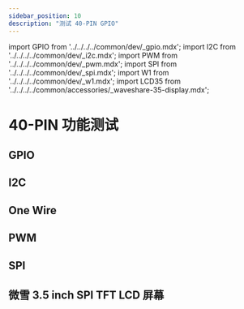 ```yaml
---
sidebar_position: 10
description: "测试 40-PIN GPIO"
---
```


import GPIO from '../../../../common/dev/\_gpio.mdx';
import I2C from '../../../../common/dev/\_i2c.mdx';
import PWM from '../../../../common/dev/\_pwm.mdx';
import SPI from '../../../../common/dev/\_spi.mdx';
import W1 from '../../../../common/dev/\_w1.mdx';
import LCD35 from '../../../../common/accessories/\_waveshare-35-display.mdx';

# 40-PIN 功能测试

## GPIO

<GPIO product_name="Radxa CM3 IO" model="radxa-cm3-io" gpio_pin="3" chip="0" line="14" gpio_connection="/img/cm3/cm3_io_pwm_connection.webp" />

## I2C

<I2C product_name="Radxa CM3 IO" model="radxa-cm3-io" i2c_overlay_name="I2C2" sda_pin="PIN_3" scl_pin="PIN_5" i2c_connection="/img/cm3/cm3_io_i2c-connection.webp" />

## One Wire

<W1 product_name="Radxa CM3 IO Board" w1_overlay_name="Enable 1-Wire on GPIO3_D1" w1_pin="PIN_40" w1_connection="/img/cm3/cm3_io_w1_connection.webp" />

## PWM

<PWM product_name="Radxa CM3 IO" model="radxa-cm3-io" pwm_name="PWM1-M0" pwm_pin="15" chip="1" pwm_connection="/img/cm3/cm3_io_pwm_connection.webp" />

## SPI

<SPI product_name="Radxa CM3 IO" model="radxa-cm3-io" spi_overlay_name="spidev on SPI3-M1 over CS0" spidev="/dev/spidev0.0" spi_mosi="19" spi_miso="21" spi_connection="/img/cm3/cm3_io_spi_connection.webp" />

## 微雪 3.5 inch SPI TFT LCD 屏幕

<LCD35 waveshare_lcd="/img/cm3/cm3_io_waveshare35_spi_display.webp" rsetup_path="../../radxa-os/rsetup" overlays_title="Enable Waveshare 3.5inch RPi LCD (C) on SPI3" fbdev="fb0" />

